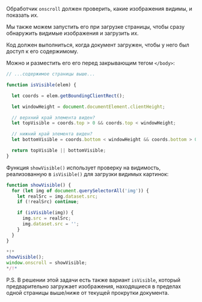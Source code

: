 Обработчик `onscroll` должен проверить, какие изображения видимы, и показать их.

Мы также можем запустить его при загрузке страницы, чтобы сразу обнаружить видимые изображения и загрузить их.

Код должен выполниться, когда документ загружен, чтобы у него был доступ к его содержимому.

Можно и разместить его его перед закрывающим тегом `</body>`:

```js
// ...содержимое страницы выше...

function isVisible(elem) {

  let coords = elem.getBoundingClientRect();

  let windowHeight = document.documentElement.clientHeight;

  // верхний край элемента виден?
  let topVisible = coords.top > 0 && coords.top < windowHeight;

  // нижний край элемента виден?
  let bottomVisible = coords.bottom < windowHeight && coords.bottom > 0;

  return topVisible || bottomVisible;
}
```

Функция `showVisible()` использует проверку на видимость, реализованную в `isVisible()` для загрузки видимых картинок:

```js
function showVisible() {
  for (let img of document.querySelectorAll('img')) {
    let realSrc = img.dataset.src;
    if (!realSrc) continue;

    if (isVisible(img)) {
      img.src = realSrc;
      img.dataset.src = '';
    }
  }
}

*!*
showVisible();
window.onscroll = showVisible;
*/!*
```

P.S. В решении этой задачи есть также вариант `isVisible`, который предварительно загружает изображения, находящиеся в пределах одной страницы выше/ниже от текущей прокрутки документа.
